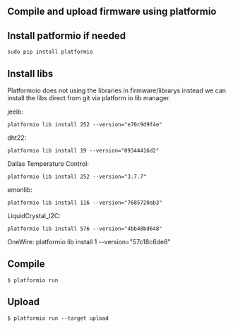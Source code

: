 ## Compile and upload firmware using platformio

## Install patformio if needed

    sudo pip install platformio
    

## Install libs

Platformoio does not using the libraries in firmware/librarys instead we can install the libs direct from git via platform io lib manager.

jeeib:

    platformio lib install 252 --version="e70c9d9f4e"

dht22:

    platformio lib install 19 --version="09344416d2"

Dallas Temperature Control:

    platformio lib install 252 --version="3.7.7"
    
emonlib:

    platformio lib install 116 --version="7685720ab3"

LiquidCrystal_I2C:

    platformio lib install 576 --version="4bb48bd648"

OneWire:
    platformio lib install 1 --version="57c18c6de8"

## Compile
  
    $ platformio run

## Upload

    $ platformio run --target upload



